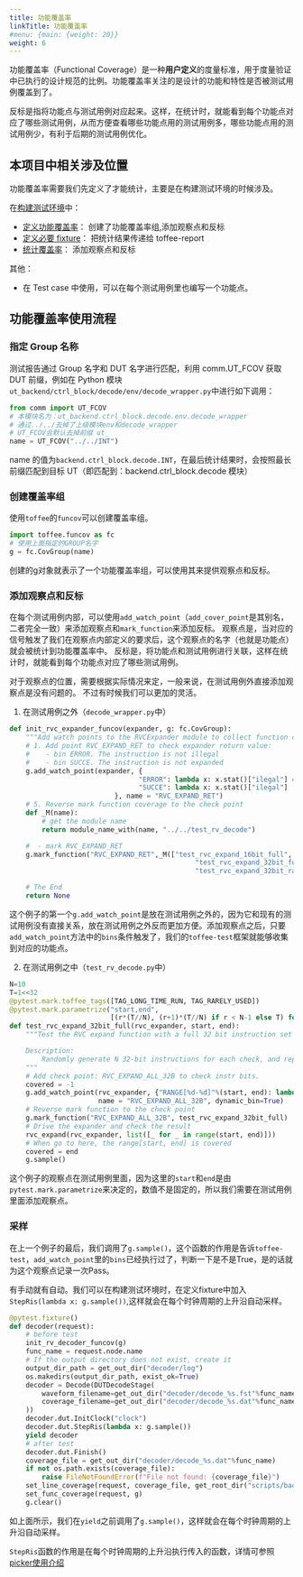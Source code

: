 ```yaml
---
title: 功能覆盖率
linkTitle: 功能覆盖率
#menu: {main: {weight: 20}}
weight: 6
---
```


功能覆盖率（Functional Coverage）是一种**用户定义**的度量标准，用于度量验证中已执行的设计规范的比例。功能覆盖率关注的是设计的功能和特性是否被测试用例覆盖到了。

反标是指将功能点与测试用例对应起来。这样，在统计时，就能看到每个功能点对应了哪些测试用例，从而方便查看哪些功能点用的测试用例多，哪些功能点用的测试用例少，有利于后期的测试用例优化。

## 本项目中相关涉及位置

功能覆盖率需要我们先定义了才能统计，主要是在构建测试环境的时候涉及。

在[构建测试环境](https://open-verify.cc/UnityChipForXiangShan/docs/03_add_test/02_build_env/)中：

- [定义功能覆盖率](02_build_env.md#2-定义功能覆盖率)： 创建了功能覆盖率组,添加观察点和反标
- [定义必要 fixture](02_build_env.md#3-定义必要fixture)： 把统计结果传递给 toffee-report
- [统计覆盖率](02_build_env.md#4-统计覆盖率)： 添加观察点和反标

其他：

- 在 Test case 中使用，可以在每个测试用例里也编写一个功能点。

## 功能覆盖率使用流程

### 指定 Group 名称

测试报告通过 Group 名字和 DUT 名字进行匹配，利用 comm.UT_FCOV 获取 DUT 前缀，例如在 Python 模块`ut_backend/ctrl_block/decode/env/decode_wrapper.py`中进行如下调用：

```python
from comm import UT_FCOV
# 本模块名为：ut_backend.ctrl_block.decode.env.decode_wrapper
# 通过../../去掉了上级模块env和decode_wrapper
# UT_FCOV会默认去掉前缀 ut_
name = UT_FCOV("../../INT")
```

name 的值为`backend.ctrl_block.decode.INT`，在最后统计结果时，会按照最长前缀匹配到目标 UT（即匹配到：backend.ctrl_block.decode 模块）

### 创建覆盖率组

使用`toffee`的`funcov`可以创建覆盖率组。

```python
import toffee.funcov as fc
# 使用上面指定的GROUP名字
g = fc.CovGroup(name)
```

创建的g对象就表示了一个功能覆盖率组，可以使用其来提供观察点和反标。

### 添加观察点和反标

在每个测试用例内部，可以使用`add_watch_point`（`add_cover_point`是其别名，二者完全一致）来添加观察点和`mark_function`来添加反标。
观察点是，当对应的信号触发了我们在观察点内部定义的要求后，这个观察点的名字（也就是功能点）就会被统计到功能覆盖率中。
反标是，将功能点和测试用例进行关联，这样在统计时，就能看到每个功能点对应了哪些测试用例。

对于观察点的位置，需要根据实际情况来定，一般来说，在测试用例外直接添加观察点是没有问题的。
不过有时候我们可以更加的灵活。

1. 在测试用例之外（`decode_wrapper.py`中）
```python
def init_rvc_expander_funcov(expander, g: fc.CovGroup):
    """Add watch points to the RVCExpander module to collect function coverage information"""
    # 1. Add point RVC_EXPAND_RET to check expander return value:
    #    - bin ERROR. The instruction is not illegal
    #    - bin SUCCE. The instruction is not expanded
    g.add_watch_point(expander, {
                                "ERROR": lambda x: x.stat()["ilegal"] == False,
                                "SUCCE": lambda x: x.stat()["ilegal"] != False,
                          }, name = "RVC_EXPAND_RET")
    # 5. Reverse mark function coverage to the check point
    def _M(name):
        # get the module name
        return module_name_with(name, "../../test_rv_decode")

    #  - mark RVC_EXPAND_RET
    g.mark_function("RVC_EXPAND_RET",_M(["test_rvc_expand_16bit_full",
                                              "test_rvc_expand_32bit_full",
                                              "test_rvc_expand_32bit_randomN"]), bin_name=["ERROR", "SUCCE"])

    # The End                                                                              
    return None 


```
这个例子的第一个`g.add_watch_point`是放在测试用例之外的，因为它和现有的测试用例没有直接关系，放在测试用例之外反而更加方便。添加观察点之后，只要`add_watch_point`方法中的`bins`条件触发了，我们的`toffee-test`框架就能够收集到对应的功能点。

2. 在测试用例之中（`test_rv_decode.py`中）

```python
N=10
T=1<<32
@pytest.mark.toffee_tags([TAG_LONG_TIME_RUN, TAG_RARELY_USED])
@pytest.mark.parametrize("start,end",
                         [(r*(T//N), (r+1)*(T//N) if r < N-1 else T) for r in range(N)])
def test_rvc_expand_32bit_full(rvc_expander, start, end):
    """Test the RVC expand function with a full 32 bit instruction set

    Description:
        Randomly generate N 32-bit instructions for each check, and repeat the process K times.
    """
    # Add check point: RVC_EXPAND_ALL_32B to check instr bits.
    covered = -1
    g.add_watch_point(rvc_expander, {"RANGE[%d-%d]"%(start, end): lambda _: covered == end},
                      name = "RVC_EXPAND_ALL_32B", dynamic_bin=True)
    # Reverse mark function to the check point
    g.mark_function("RVC_EXPAND_ALL_32B", test_rvc_expand_32bit_full)
    # Drive the expander and check the result
    rvc_expand(rvc_expander, list([_ for _ in range(start, end)]))
    # When go to here, the range[start, end] is covered
    covered = end
    g.sample()
```

这个例子的观察点在测试用例里面，因为这里的`start`和`end`是由`pytest.mark.parametrize`来决定的，数值不是固定的，所以我们需要在测试用例里面添加观察点。

### 采样

在上一个例子的最后，我们调用了`g.sample()`，这个函数的作用是告诉`toffee-test`，`add_watch_point`里的`bins`已经执行过了，判断一下是不是True，是的话就为这个观察点记录一次Pass。

有手动就有自动。我们可以在构建测试环境时，在定义fixture中加入`StepRis(lambda x: g.sample())`,这样就会在每个时钟周期的上升沿自动采样。

```python
@pytest.fixture()
def decoder(request):
    # before test
    init_rv_decoder_funcov(g)
    func_name = request.node.name
    # If the output directory does not exist, create it
    output_dir_path = get_out_dir("decoder/log")
    os.makedirs(output_dir_path, exist_ok=True)
    decoder = Decode(DUTDecodeStage(
        waveform_filename=get_out_dir("decoder/decode_%s.fst"%func_name),
        coverage_filename=get_out_dir("decoder/decode_%s.dat"%func_name),
    ))
    decoder.dut.InitClock("clock")
    decoder.dut.StepRis(lambda x: g.sample())
    yield decoder
    # after test
    decoder.dut.Finish()
    coverage_file = get_out_dir("decoder/decode_%s.dat"%func_name)
    if not os.path.exists(coverage_file):
        raise FileNotFoundError(f"File not found: {coverage_file}")
    set_line_coverage(request, coverage_file, get_root_dir("scripts/backend_ctrlblock_decode"))
    set_func_coverage(request, g)
    g.clear()
```

如上面所示，我们在`yield`之前调用了`g.sample()`，这样就会在每个时钟周期的上升沿自动采样。

`StepRis`函数的作用是在每个时钟周期的上升沿执行传入的函数，详情可参照[picker使用介绍](https://open-verify.cc/mlvp/docs/env_usage/picker_usage/)